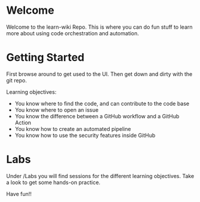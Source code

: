 # Welcome

Welcome to the learn-wiki Repo. This is where you can do fun stuff to learn more about using code orchestration and automation.

# Getting Started

First browse around to get used to the UI. Then get down and dirty with the git repo.

Learning objectives:

- You know where to find the code, and can contribute to the code base
- You know where to open an issue
- You know the difference between a GitHub workflow and a GitHub Action
- You know how to create an automated pipeline
- You know how to use the security features inside GitHub

# Labs

Under /Labs you will find sessions for the different learning objectives. Take a look to get some hands-on practice.


Have fun!!

